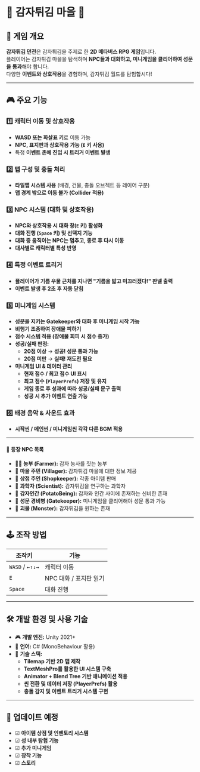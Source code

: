 # 🍟 감자튀김 마을 🍟

## 📜 게임 개요
**감자튀김 던전**은 감자튀김을 주제로 한 **2D 메타버스 RPG 게임**입니다.  
플레이어는 감자튀김 마을을 탐색하며 **NPC들과 대화하고, 미니게임을 클리어하여 성문을 통과**해야 합니다.  
다양한 **이벤트와 상호작용**을 경험하며, 감자튀김 월드를 탐험합시다!  

---

## 🎮 주요 기능

### 1️⃣ 캐릭터 이동 및 상호작용
-  **WASD 또는 화살표 키**로 이동 가능  
-  **NPC, 표지판과 상호작용 가능 (`E` 키 사용)**  
-  특정 **이벤트 존에 진입 시 트리거 이벤트 발생**  

### 2️⃣ 맵 구성 및 충돌 처리
-  **타일맵 시스템 사용** (배경, 건물, 충돌 오브젝트 등 레이어 구분)   
-  **맵 경계 밖으로 이동 불가 (Collider 적용)**  

### 3️⃣ NPC 시스템 (대화 및 상호작용)
-  **NPC와 상호작용 시 대화 창(`E` 키) 활성화**  
-  **대화 진행 (`Space` 키) 및 선택지 기능**  
-  **대화 중 움직이는 NPC는 멈추고, 종료 후 다시 이동**  
-  **대사별로 캐릭터별 특성 반영**

### 4️⃣ 특정 이벤트 트리거
-  **플레이어가 기름 우물 근처를 지나면 "기름을 밟고 미끄러졌다!" 판넬 출력**  
-  **이벤트 발생 후 2초 후 자동 닫힘**

### 5️⃣ 미니게임 시스템
-  **성문을 지키는 Gatekeeper와 대화 후 미니게임 시작 가능**  
-  **비행기 조종하여 장애물 피하기**  
-  **점수 시스템 적용 (장애물 회피 시 점수 증가)**  
-  **성공/실패 판정:**  
    - **20점 이상** → **성공! 성문 통과 가능**  
    - **20점 미만** → **실패! 재도전 필요**  
- **미니게임 UI & 데이터 관리**
   -  **현재 점수 / 최고 점수 UI 표시**  
   -  **최고 점수 (`PlayerPrefs`) 저장 및 유지**  
   -  **게임 종료 후 성과에 따라 성공/실패 문구 출력**  
   -  **성공 시 추가 이벤트 연출 가능** 

### 6️⃣ 배경 음악 & 사운드 효과
-  **시작씬 / 메인씬 / 미니게임씬 각각 다른 BGM 적용**   

---

#### 📝 등장 NPC 목록
- 🧑‍🌾 **농부 (Farmer):** 감자 농사를 짓는 농부 
- 🏡 **마을 주민 (Villager):** 감자튀김 마을에 대한 정보 제공  
- 🏪 **상점 주인 (Shopkeeper):** 각종 아이템 판매  
- 🔬 **과학자 (Scientist):** 감자튀김을 연구하는 과학자
- 🥔 **감자인간 (PotatoBeing):** 감자와 인간 사이에 존재하는 신비한 존재  
- 🏰 **성문 경비병 (Gatekeeper):** 미니게임을 클리어해야 성문 통과 가능  
- 👹 **괴물 (Monster):** 감자튀김을 원하는 존재  
  
---

## 🕹️ 조작 방법
| 조작키 | 기능 |
|------|------|
| `WASD` / `←↑↓→` | 캐릭터 이동 |
| `E` | NPC 대화 / 표지판 읽기 |
| `Space` | 대화 진행 |

---

## 🛠️ 개발 환경 및 사용 기술
- 🎮 **개발 엔진:** Unity 2021+  
- 📝 **언어:** C# (MonoBehaviour 활용)  
- 🔹 **기술 스택:**  
  - **Tilemap 기반 2D 맵 제작**  
  - **TextMeshPro를 활용한 UI 시스템 구축**  
  - **Animator + Blend Tree 기반 애니메이션 적용**  
  - **씬 전환 및 데이터 저장 (PlayerPrefs) 활용**  
  - **충돌 감지 및 이벤트 트리거 시스템 구현**  
 
---

## 📌 업데이트 예정
- ☑ **아이템 상점 및 인벤토리 시스템**  
- ☑ **성 내부 탐험 기능**  
- ☑ **추가 미니게임**  
- ☑ **장착 기능**  
- ☑ **스토리**  
